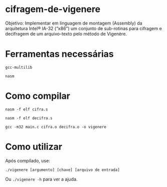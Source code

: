 # cifragem-de-vigenere
Objetivo: Implementar em linguagem de montagem (Assembly) da arquitetura Intel® IA-32 (“x86”) um conjunto de sub-rotinas para cifragem e decifragem de um arquivo-texto pelo método de Vigenère. 


# Ferramentas necessárias
`gcc-multilib`

`nasm`

# Como compilar
`nasm -f elf cifra.s`

`nasm -f elf decifra.s`

`gcc -m32 main.c cifra.o decifra.o -o vigenere`

# Como utilizar
Após compilado, use:

`./vigenere [argumento] [chave] [arquivo de entrada]`

Ou `./vigenere -h` para ver a ajuda.
